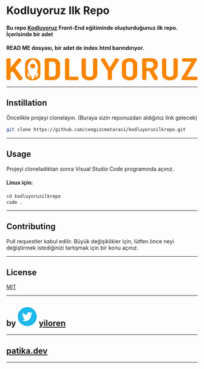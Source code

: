 # **Kodluyoruz Ilk Repo**


#### Bu repo [Kodluyoruz](https://kodluyoruz.org/) Front-End eğitiminde oluşturduğunuz ilk repo. İçerisinde bir adet 
#### READ ME dosyası, bir adet de index.html barındırıyor.

![Picture](https://github.com/yiloren/kodluyoruzilkrepo/blob/master/img/kodluyoruz_yatay_slogan_icon.png)

---
## **Instillation**
Öncelikle projeyi clonelayın. (Buraya sizin reponuzdan aldığınız link gelecek)


```bash
git clone https://github.com/cengizcmataraci/kodluyoruzilkrepo.git
```
---
## **Usage**
Projeyi cloneladıktan sonra Visual Studio Code programında açınız.


#### Linux için:
```linux
cd kodluyoruzilkrepo
code .
```
---

## **Contributing**
Pull requestler kabul edilir. Büyük değişiklikler için, lütfen önce neyi değiştirmek istediğinizi tartışmak için bir konu açınız.

---
## **License**
[MIT](https://choosealicense.com/licenses/mit/)

----

## **by ![Picture](https://github.com/yiloren/kodluyoruzilkrepo/blob/master/img/Twitter_icon_small.png) [yiloren](https://twitter.com/ytanidir)**
---

## **[patika.dev](www.patika.dev)**
---